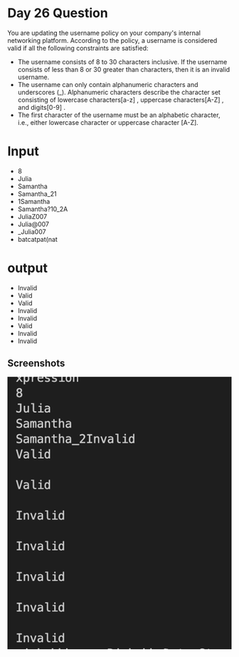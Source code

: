 
# Day 26 Question
You are updating the username policy on your company's internal networking platform. According to the policy, a username is considered valid if all the following constraints are satisfied:

- The username consists of 8 to 30 characters inclusive. If the username consists of less than 8 or 30 greater than  characters, then it is an invalid username.
- The username can only contain alphanumeric characters and underscores (_). Alphanumeric characters describe the character set consisting of lowercase characters[a-z] , uppercase characters[A-Z] , and digits[0-9] .
- The first character of the username must be an alphabetic character, i.e., either lowercase character  or uppercase character [A-Z].



# Input
- 8
- Julia
- Samantha
- Samantha_21
- 1Samantha
- Samantha?10_2A
- JuliaZ007
- Julia@007
- _Julia007
- batcatpat(nat
# output
- Invalid
- Valid
- Valid
- Invalid
- Invalid
- Valid
- Invalid
- Invalid



## Screenshots

![Solution Screenshot](/ProgramSS/Solution26.png)

